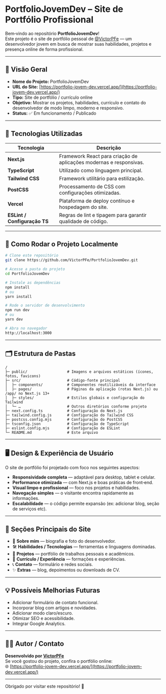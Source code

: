 # PortfolioJovemDev – Site de Portfólio Profissional

Bem‑vindo ao repositório **PortfolioJovemDev**!  
Este projeto é o site de portfólio pessoal de [@VictorPFe](https://github.com/VictorPFe) — um desenvolvedor jovem em busca de mostrar suas habilidades, projetos e presença online de forma profissional.

---

## 🎯 Visão Geral

- **Nome do Projeto:** PortfolioJovemDev  
- **URL do Site:** [https://portfolio-jovem-dev.vercel.app/](https://portfolio-jovem-dev.vercel.app/)  
- **Tipo:** Site de portfólio / currículo online  
- **Objetivo:** Mostrar os projetos, habilidades, currículo e contato do desenvolvedor de modo limpo, moderno e responsivo.  
- **Status:** ✅ Em funcionamento / Publicado  

---

## 🧩 Tecnologias Utilizadas

| Tecnologia     | Descrição                                      |
|---------------|------------------------------------------------|
| **Next.js**   | Framework React para criação de aplicações modernas e responsivas. |
| **TypeScript**| Utilizado como linguagem principal. |
| **Tailwind CSS**| Framework utilitário para estilização. |
| **PostCSS**   | Processamento de CSS com configurações otimizadas. |
| **Vercel**    | Plataforma de deploy contínuo e hospedagem do site. |
| **ESLint / Configuração TS** | Regras de lint e tipagem para garantir qualidade de código. |

---

## 🚀 Como Rodar o Projeto Localmente

```bash
# Clone este repositório
git clone https://github.com/VictorPFe/PortfolioJovemDev.git

# Acesse a pasta do projeto
cd PortfolioJovemDev

# Instale as dependências
npm install
# ou
yarn install

# Rode o servidor de desenvolvimento
npm run dev
# ou
yarn dev

# Abra no navegador
http://localhost:3000
```

---

## 🗂 Estrutura de Pastas

```
/
├─ public/                  # Imagens e arquivos estáticos (ícones, fotos, favicons)
├─ src/                     # Código‑fonte principal
│  ├─ components/           # Componentes reutilizáveis da interface
│  ├─ pages/                # Páginas da aplicação (rotas Next.js) ou /app/ no Next.js 13+
│  ├─ styles/               # Estilos globais e configuração do Tailwind
│  └─ …                     # Outros diretórios conforme projeto
├─ next.config.ts           # Configuração do Next.js
├─ tailwind.config.js       # Configuração do Tailwind CSS
├─ postcss.config.mjs       # Configuração do PostCSS
├─ tsconfig.json            # Configuração de TypeScript
├─ eslint.config.mjs        # Configuração de ESLint
└─ README.md                # Este arquivo
```

---

## 🖥️ Design & Experiência de Usuário

O site de portfólio foi projetado com foco nos seguintes aspectos:

- **Responsividade completa** — adaptável para desktop, tablet e celular.  
- **Performance otimizada** — com Next.js e boas práticas de front‑end.  
- **Visual limpo e profissional** — foco nos projetos e habilidades.  
- **Navegação simples** — o visitante encontra rapidamente as informações.  
- **Escalabilidade** — o código permite expansão (ex: adicionar blog, seção de serviços etc).

---

## 🌟 Seções Principais do Site

- 👤 **Sobre mim** — biografia e foto do desenvolvedor.  
- 🛠 **Habilidades / Tecnologias** — ferramentas e linguagens dominadas.  
- 📁 **Projetos** — portfólio de trabalhos pessoais e acadêmicos.  
- 📄 **Currículo / Experiência** — formações e experiências.  
- 📞 **Contato** — formulário e redes sociais.  
- ✨ **Extras** — blog, depoimentos ou downloads de CV.

---

## 💡 Possíveis Melhorias Futuras

- Adicionar formulário de contato funcional.  
- Incorporar blog com artigos e novidades.  
- Adicionar modo claro/escuro.  
- Otimizar SEO e acessibilidade.  
- Integrar Google Analytics.

---

## 🧑‍💻 Autor / Contato

**Desenvolvido por [VictorPFe](https://github.com/VictorPFe)**  
Se você gostou do projeto, confira o portfólio online:  
🌐 [https://portfolio-jovem-dev.vercel.app/](https://portfolio-jovem-dev.vercel.app/)  

---

Obrigado por visitar este repositório! 🎉
